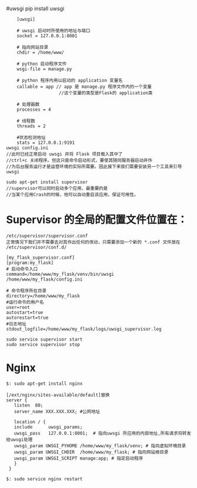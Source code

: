 #uwsgi
	pip install uwsgi

		[uwsgi]

		# uwsgi 启动时所使用的地址与端口
		socket = 127.0.0.1:8001 

		# 指向网站目录
		chdir = /home/www/ 

		# python 启动程序文件
		wsgi-file = manage.py 

		# python 程序内用以启动的 application 变量名
		callable = app // app 是 manage.py 程序文件内的一个变量
						//这个变量的类型是Flask的 application类

		# 处理器数
		processes = 4

		# 线程数
		threads = 2

		#状态检测地址
		stats = 127.0.0.1:9191
	uwsgi config.ini
	//此时已经正常启动 uwsgi 并将 Flask 项目载入其中了
	//ctrl+c 关闭程序。但这只是命令启动形式，要使其随同服务器启动并作
	//为后台服务运行才是运营环境的实际所需要。因此接下来我们需要安装另一个工具来引导 uwsgi

	sudo apt-get install supervisor
	//supervisor可以同时启动多个应用，最重要的是
	//当某个应用Crash的时候，他可以自动重启该应用，保证可用性。

# Supervisor 的全局的配置文件位置在：
	/etc/supervisor/supervisor.conf
	正常情况下我们并不需要去对其作出任何的改动，只需要添加一个新的 *.conf 文件放在
	/etc/supervisor/conf.d/

	[my_flask_supervisor.conf]
	[program:my_flask]
	# 启动命令入口
	command=/home/www/my_flask/venv/bin/uwsgi /home/www/my_flask/config.ini

	# 命令程序所在目录
	directory=/home/www/my_flask
	#运行命令的用户名
	user=root
	autostart=true
	autorestart=true
	#日志地址
	stdout_logfile=/home/www/my_flask/logs/uwsgi_supervisor.log

	sudo service supervisor start
	sudo service supervisor stop

# Nginx
	$: sudo apt-get install nginx

	[/ext/nginx/sites-available/default]替换
	server {
	   listen  80;
	   server_name XXX.XXX.XXX; #公网地址
	 
	   location / {
	   include      uwsgi_params;
	   uwsgi_pass   127.0.0.1:8001;  # 指向uwsgi 所应用的内部地址,所有请求将转发给uwsgi处理
	   uwsgi_param UWSGI_PYHOME /home/www/my_flask/venv; # 指向虚拟环境目录
	   uwsgi_param UWSGI_CHDIR  /home/www/my_flask; # 指向网站根目录
	   uwsgi_param UWSGI_SCRIPT manage:app; # 指定启动程序
	   }
	 }

	$: sudo service nginx restart